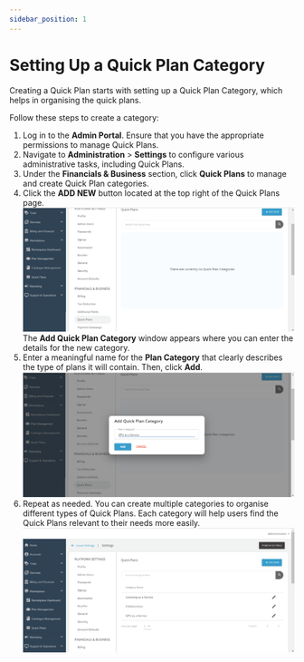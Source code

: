 ```yaml
---
sidebar_position: 1
---
```

# Setting Up a Quick Plan Category

Creating a Quick Plan starts with setting up a Quick Plan Category, which helps in organising the quick plans. 

Follow these steps to create a category:

1. Log in to the **Admin Portal**. Ensure that you have the appropriate permissions to manage Quick Plans.
2. Navigate to **Administration** > **Settings** to configure various administrative tasks, including Quick Plans.
3. Under the **Financials & Business** section, click **Quick Plans** to manage and create Quick Plan categories.
4. Click the **ADD NEW** button located at the top right of the Quick Plans page.
   ![Managing Quick Plans](img/QuickPlans1.png)
	The **Add Quick Plan Category** window appears where you can enter the details for the new category.	
5. Enter a meaningful name for the **Plan Category** that clearly describes the type of plans it will contain. Then, click **Add**.
	![Managing Quick Plans](img/QuickPlans2.png)
6. Repeat as needed. You can create multiple categories to organise different types of Quick Plans. Each category will help users find the Quick Plans relevant to their needs more easily.      
  ![Managing Quick Plans](img/QuickPlans3.png)




